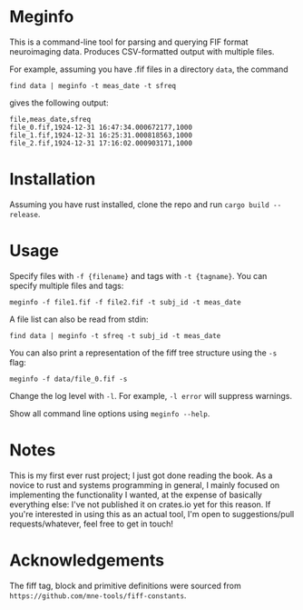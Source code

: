 # Meginfo

This is a command-line tool for parsing and querying FIF format neuroimaging data.  Produces CSV-formatted output with multiple files.

For example, assuming you have .fif files in a directory `data`, the command

`find data | meginfo -t meas_date -t sfreq`

gives the following output:

```
file,meas_date,sfreq
file_0.fif,1924-12-31 16:47:34.000672177,1000
file_1.fif,1924-12-31 16:25:31.000818563,1000
file_2.fif,1924-12-31 17:16:02.000903171,1000
```

# Installation

Assuming you have rust installed, clone the repo and run `cargo build --release`.

# Usage

Specify files with `-f {filename}` and tags with `-t {tagname}`.  You can specify multiple files and tags:

`meginfo -f file1.fif -f file2.fif -t subj_id -t meas_date`

A file list can also be read from stdin:

`find data | meginfo -t sfreq -t subj_id -t meas_date`

You can also print a representation of the fiff tree structure using the `-s` flag:

`meginfo -f data/file_0.fif -s`

Change the log level with `-l`.  For example, `-l error` will suppress warnings.

Show all command line options using `meginfo --help`.

# Notes

This is my first ever rust project; I just got done reading the book.  As a novice to rust and systems programming in general, I mainly focused on implementing the functionality I wanted, at the expense of basically everything else: I've not published it on crates.io yet for this reason.  If you're interested in using this as an actual tool, I'm open to suggestions/pull requests/whatever, feel free to get in touch!

# Acknowledgements

The fiff tag, block and primitive definitions were sourced from `https://github.com/mne-tools/fiff-constants`.
